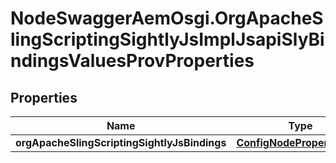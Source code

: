 # NodeSwaggerAemOsgi.OrgApacheSlingScriptingSightlyJsImplJsapiSlyBindingsValuesProvProperties

## Properties

Name | Type | Description | Notes
------------ | ------------- | ------------- | -------------
**orgApacheSlingScriptingSightlyJsBindings** | [**ConfigNodePropertyArray**](ConfigNodePropertyArray.md) |  | [optional] 


